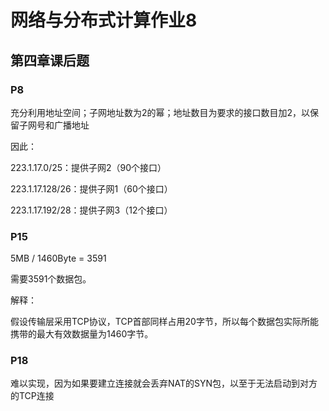 # 网络与分布式计算作业8

## 第四章课后题

### P8

充分利用地址空间；子网地址数为2的幂；地址数目为要求的接口数目加2，以保留子网号和广播地址

因此：

223.1.17.0/25：提供子网2（90个接口）

223.1.17.128/26：提供子网1（60个接口）

223.1.17.192/28：提供子网3（12个接口）

### P15

5MB / 1460Byte = 3591

需要3591个数据包。

解释：

假设传输层采用TCP协议，TCP首部同样占用20字节，所以每个数据包实际所能携带的最大有效数据量为1460字节。

### P18

难以实现，因为如果要建立连接就会丢弃NAT的SYN包，以至于无法启动到对方的TCP连接